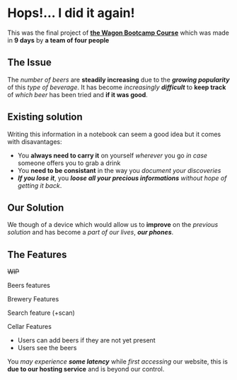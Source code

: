 # Hops!... I did it again!

This was the final project of **[the Wagon Bootcamp Course](https://www.lewagon.com/fr "Check it out")** which was made in **9 days**  by **a team of four people**

## The Issue

The _number of beers_ are **steadily increasing** due to the ***growing popularity*** of this _type of beverage_. It has become _increasingly **difficult**_ to **keep track** of _which beer_ has been tried and **if it was good**.

## Existing solution

Writing this information in a notebook can seem a good idea but it comes with disavantages:

- You **always need to carry it** on yourself _wherever_ you go _in case_ someone offers you to grab a drink
- You **need to be consistant** in the way you _document your discoveries_
- ***If you lose it***, you ***loose all your precious informations*** _without hope of getting it back_.

## Our Solution

We though of a device which would allow us to **improve** on the _previous solution_ and has become a _part of our lives_, ***our phones***.

## The Features

~~WIP~~

Beers features

Brewery Features

Search feature (+scan)

Cellar Features

- Users can add beers if they are not yet present
- Users see the beers

You *may experience* ***some latency*** while _first accessing_ our website, this is **due to our hosting service** and is beyond our control.
